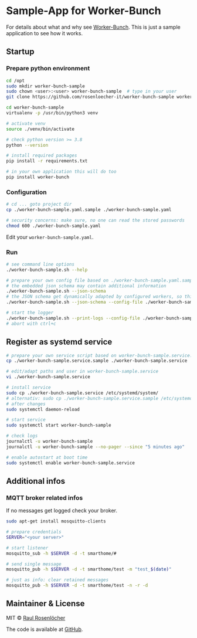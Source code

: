 # Sample-App for Worker-Bunch

For details about what and why see [Worker-Bunch](https://github.com/rosenloecher-it/worker-bunch). 
This is just a sample application to see how it works.


## Startup

### Prepare python environment
```bash
cd /opt
sudo mkdir worker-bunch-sample
sudo chown <user>:<user> worker-bunch-sample  # type in your user
git clone https://github.com/rosenloecher-it/worker-bunch-sample worker-bunch-sample

cd worker-bunch-sample
virtualenv -p /usr/bin/python3 venv

# activate venv
source ./venv/bin/activate

# check python version >= 3.8
python --version

# install required packages
pip install -r requirements.txt

# in your own application this will do too
pip install worker-bunch
```

### Configuration

```bash
# cd ... goto project dir
cp ./worker-bunch-sample.yaml.sample ./worker-bunch-sample.yaml

# security concerns: make sure, no one can read the stored passwords
chmod 600 ./worker-bunch-sample.yaml
```

Edit your `worker-bunch-sample.yaml`.

### Run

```bash
# see command line options
./worker-bunch-sample.sh --help

# prepare your own config file based on ./worker-bunch-sample.yaml.sample
# the embedded json schema may contain additional information
./worker-bunch-sample.sh --json-schema
# the JSON schema get dynamically adapted by configured workers, so this output contain more also the worker sections.
./worker-bunch-sample.sh --json-schema --config-file ./worker-bunch-sample.yaml

# start the logger
./worker-bunch-sample.sh --print-logs --config-file ./worker-bunch-sample.yaml
# abort with ctrl+c

```

## Register as systemd service
```bash
# prepare your own service script based on worker-bunch-sample.service.sample
cp ./worker-bunch-sample.service.sample ./worker-bunch-sample.service

# edit/adapt paths and user in worker-bunch-sample.service
vi ./worker-bunch-sample.service

# install service
sudo cp ./worker-bunch-sample.service /etc/systemd/system/
# alternativ: sudo cp ./worker-bunch-sample.service.sample /etc/systemd/system//worker-bunch-sample.service
# after changes
sudo systemctl daemon-reload

# start service
sudo systemctl start worker-bunch-sample

# check logs
journalctl -u worker-bunch-sample
journalctl -u worker-bunch-sample --no-pager --since "5 minutes ago"

# enable autostart at boot time
sudo systemctl enable worker-bunch-sample.service
```

## Additional infos

### MQTT broker related infos

If no messages get logged check your broker.
```bash
sudo apt-get install mosquitto-clients

# prepare credentials
SERVER="<your server>"

# start listener
mosquitto_sub -h $SERVER -d -t smarthome/#

# send single message
mosquitto_pub -h $SERVER -d -t smarthome/test -m "test_$(date)"

# just as info: clear retained messages
mosquitto_pub -h $SERVER -d -t smarthome/test -n -r -d
```


## Maintainer & License

MIT © [Raul Rosenlöcher](https://github.com/rosenloecher-it)

The code is available at [GitHub][home].

[home]: https://github.com/rosenloecher-it/worker-bunch-sample
